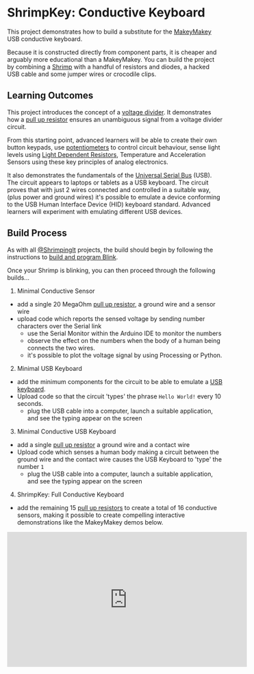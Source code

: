 # ShrimpKey: Conductive Keyboard

This project demonstrates how to build a substitute for the <a href="http://makeymakey.com/" target="_blank">MakeyMakey</a> USB conductive keyboard. 

Because it is constructed directly from component parts, it is cheaper and arguably more educational than a MakeyMakey. You can build the project by combining a [Shrimp](../shrimp/index.html) with a handful of resistors and diodes, a hacked USB cable and some jumper wires or crocodile clips.

## Learning Outcomes

This project introduces the concept of a [voltage divider](../topics/voltagedivider.html). It demonstrates how a [pull up resistor](../topics/pullup.html) ensures an unambiguous signal from a voltage divider circuit. 

From this starting point, advanced learners will be able to create their own button keypads, use [potentiometers](../topics/potentiometer.html) to control circuit behaviour, sense light levels using [Light Dependent Resistors](../topics/ldr.html), Temperature and Acceleration Sensors using these key principles of analog electronics.

It also demonstrates the fundamentals of the [Universal Serial Bus](../topics/usb.html) (USB). The circuit appears to laptops or tablets as a USB keyboard. The circuit proves that with just 2 wires connected and controlled in a suitable way, (plus power and ground wires) it's possible to emulate a device conforming to the USB Human Interface Device (HID) keyboard standard. Advanced learners will experiment with emulating different USB devices.

## Build Process

As with all [@ShrimpingIt](http://shrimping.it) projects, the build should begin by following the instructions to  [build and program Blink](http://shrimping.it/shrimp/project/blink).

Once your Shrimp is blinking, you can then proceed through the following builds...

1) Minimal Conductive Sensor
- add a single 20 MegaOhm [pull up resistor](../topics/pullup.html), a ground wire and a sensor wire
- upload code which reports the sensed voltage by sending number characters over the Serial link
  - use the Serial Monitor within the Arduino IDE to monitor the numbers
  - observe the effect on the numbers when the body of a human being connects the two wires.
  - it's possible to plot the voltage signal by using Processing or Python.

2) Minimal USB Keyboard 
- add the minimum components for the circuit to be able to emulate a [USB keyboard](../topics/usb.html).
- Upload code so that the circuit 'types' the phrase `Hello World!` every 10 seconds.
  - plug the USB cable into a computer, launch a suitable application, and see the typing appear on the screen

3) Minimal Conductive USB Keyboard 
- add a single [pull up resistor](../topics/pullup.html) a ground wire and a contact wire
- Upload code which senses a human body making a circuit between the ground wire and the contact wire causes the USB Keyboard to 'type' the number `1`
  - plug the USB cable into a computer, launch a suitable application, and see the typing appear on the screen

4) ShrimpKey: Full Conductive Keyboard
- add the remaining 15 [pull up resistors](../topics/pullup.html) to create a total of 16 conductive sensors, making it possible to create compelling interactive demonstrations like the MakeyMakey demos below.

<iframe width="560" height="315" src="https://www.youtube.com/embed/rfQqh7iCcOU" frameborder="0" allowfullscreen></iframe>
